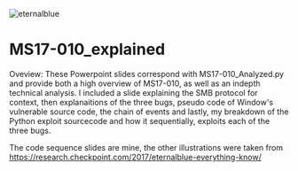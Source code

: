 ![eternalblue](https://user-images.githubusercontent.com/46334926/154705174-e3fc0038-491e-448f-8e33-32777bb974c9.png)



# MS17-010_explained
Oveview: 
These Powerpoint slides correspond with MS17-010_Analyzed.py and provide both a high overview of MS17-010, as well as an indepth technical analysis. I included a slide explaining the SMB protocol for context, then explanaitions of the three bugs, pseudo code of Window's vulnerable source code, the chain of events and lastly, my breakdown of the Python exploit sourcecode and how it sequentially, exploits each of the three bugs.

The code sequence slides are mine, the other illustrations were taken from 
https://research.checkpoint.com/2017/eternalblue-everything-know/
